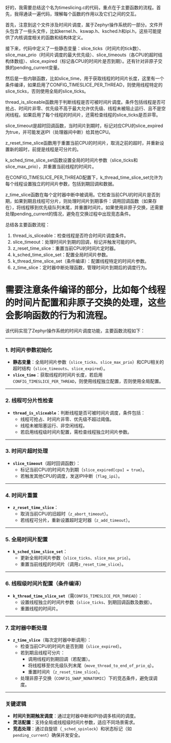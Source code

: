 好的，我需要总结这个名为timeslicing.c的代码，重点在于主要函数的流程。首先，我得通读一遍代码，理解每个函数的作用以及它们之间的交互。

首先，注意到这个文件涉及时间片调度，属于Zephyr操作系统的一部分。文件开头包含了一些头文件，比如kernel.h、kswap.h、ksched.h和ipi.h，这些可能提供了内核调度相关的函数和结构体定义。

接下来，代码中定义了一些静态变量：slice_ticks（时间片的tick数）、slice_max_prio（时间片调度的最大优先级）、slice_timeouts（各CPU的超时结构体数组）、slice_expired（标记各CPU的时间片是否到期）。还有针对非原子交换的pending_current变量。

然后是一些内联函数，比如slice_time，用于获取线程的时间片长度，这里有一个条件编译，如果启用了CONFIG_TIMESLICE_PER_THREAD，则使用线程特定的slice_ticks，否则使用全局的slice_ticks。

thread_is_sliceable函数用于判断线程是否可被时间片调度。条件包括线程是否可抢占、时间片非零、优先级不高于最大允许优先级、线程未被阻止运行、且不是空闲线程。如果启用了每个线程的时间片，还需检查线程的slice_ticks是否非零。

slice_timeout是超时回调函数，当时间片到期时，标记对应CPU的slice_expired为true，并可能发送IPI（处理器间中断）给其他CPU。

z_reset_time_slice函数用于重置当前CPU的时间片，取消之前的超时，并重新设置新的超时，前提是线程是可分片的。

k_sched_time_slice_set函数设置全局的时间片参数（slice_ticks和slice_max_prio），并重置当前线程的时间片。

在CONFIG_TIMESLICE_PER_THREAD配置下，k_thread_time_slice_set允许为每个线程设置独立的时间片参数，包括到期回调和数据。

z_time_slice函数在每个定时器中断中被调用。它检查当前CPU的时间片是否到期，如果到期且线程可分片，则处理时间片到期事件：调用回调函数（如果存在），将线程移到优先级队列末尾，并重置时间片。如果使用非原子交换，还需要处理pending_current的情况，避免在交换过程中出现竞态条件。

总结各主要函数流程：

1. thread_is_sliceable：检查线程是否符合时间片调度条件。
2. slice_timeout：处理时间片到期的回调，标记并触发可能的IPI。
3. z_reset_time_slice：重置当前CPU的时间片定时器。
4. k_sched_time_slice_set：配置全局时间片参数。
5. k_thread_time_slice_set（条件编译）：配置线程特定的时间片参数。
6. z_time_slice：定时器中断处理函数，管理时间片到期后的调度行为。

需要注意条件编译的部分，比如每个线程的时间片配置和非原子交换的处理，这些会影响函数的行为和流程。
================================================
该代码实现了Zephyr操作系统的时间片调度功能，主要函数流程如下：

---

### **1. 时间片参数初始化**
- **静态变量**：全局时间片参数（`slice_ticks`、`slice_max_prio`）和CPU相关的超时结构（`slice_timeouts`、`slice_expired`）。
- **`slice_time`**：获取线程的时间片长度，若启用`CONFIG_TIMESLICE_PER_THREAD`，则使用线程独立配置，否则使用全局配置。

---

### **2. 线程可分片性检查**
- **`thread_is_sliceable`**：判断线程是否可被时间片调度，条件包括：
  - 线程可抢占、时间片非零、优先级不超过阈值。
  - 线程未被阻塞运行、非空闲线程。
  - 若启用线程级时间片配置，需检查线程独立时间片参数。

---

### **3. 时间片超时处理**
- **`slice_timeout`**（超时回调函数）：
  - 标记当前CPU的时间片为到期（`slice_expired[cpu] = true`）。
  - 若触发其他CPU的调度，发送IPI中断（`flag_ipi`）。

---

### **4. 时间片重置**
- **`z_reset_time_slice`**：
  - 取消当前CPU的旧超时（`z_abort_timeout`）。
  - 若线程可分片，重新设置超时定时器（`z_add_timeout`）。

---

### **5. 全局时间片配置**
- **`k_sched_time_slice_set`**：
  - 更新全局时间片参数（`slice_ticks`、`slice_max_prio`）。
  - 重置当前线程的时间片（调用`z_reset_time_slice`）。

---

### **6. 线程级时间片配置（条件编译）**
- **`k_thread_time_slice_set`**（需`CONFIG_TIMESLICE_PER_THREAD`）：
  - 设置线程独立的时间片参数（`slice_ticks`、到期回调函数及数据）。
  - 重置线程的时间片。

---

### **7. 定时器中断处理**
- **`z_time_slice`**（每次定时器中断调用）：
  - 检查当前CPU的时间片是否到期（`slice_expired`）。
  - 若到期且线程可分片：
    - 调用线程的到期回调（若配置）。
    - 将线程移至优先级队列末尾（`move_thread_to_end_of_prio_q`）。
    - 重置时间片（`z_reset_time_slice`）。
  - 处理非原子交换（`CONFIG_SWAP_NONATOMIC`）下的竞态条件，避免误调度。

---

### **关键逻辑**
- **时间片到期触发调度**：通过定时器中断和IPI协调多核间的调度。
- **灵活配置**：支持全局或线程级时间片参数，适应不同场景需求。
- **竞态处理**：通过自旋锁（`_sched_spinlock`）和状态标记（如`pending_current`）确保并发安全。